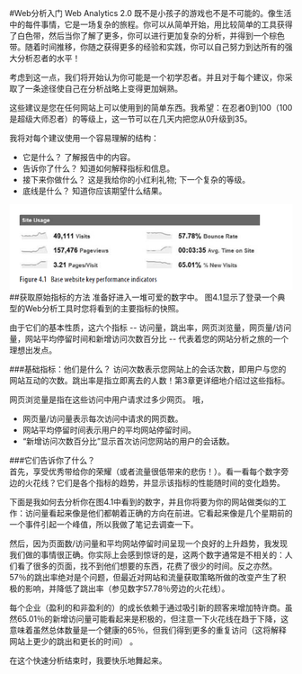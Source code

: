 #Web分析入门
Web Analytics 2.0 既不是小孩子的游戏也不是不可能的。像生活中的每件事情，它是一场复杂的旅程。你可以从简单开始，用比较简单的工具获得了白色带，然后当你了解了更多，你可以进行更加复杂的分析，并得到一个棕色带。随着时间推移，你随之获得更多的经验和实践，你可以自己努力到达所有的强大分析忍者的水平！

考虑到这一点，我们将开始认为你可能是一个初学忍者。并且对于每个建议，你采取了一条途径使自己在分析战略上变得更加娴熟。

这些建议是您在任何网站上可以使用到的简单东西。我希望：在忍者0到100（100是超级大师忍者）的等级上，这一节可以在几天内把您从0升级到35。

我将对每个建议使用一个容易理解的结构：
* 它是什么？  了解报告中的内容。
* 告诉你了什么？  知道如何解释指标和信息。
* 接下来你做什么？  这是我给你的小红利礼物; 下一个复杂的等级。
* 底线是什么？  知道你应该期望什么结果。

![4.1](../images/4.1.png "4.1")
##获取原始指标的方法
准备好进入一堆可爱的数字中。 图4.1显示了登录一个典型的Web分析工具时您将看到的主要指标的快照。

由于它们的基本性质，这六个指标 -- 访问量，跳出率，网页浏览量，网页量/访问量，网站平均停留时间和新增访问次数百分比 -- 代表着您的网站分析之旅的一个理想出发点。

###基础指标：他们是什么？ 
访问次数表示您网站上的会话次数，即用户与您的网站互动的次数。跳出率是指立即离去的人数！第3章更详细地介绍过这些指标。

网页浏览量是指在这些访问中用户请求过多少网页。 哦，  
* 网页量/访问量表示每次访问中请求的网页数。   
* 网站平均停留时间表示用户的平均网站停留时间。   
* “新增访问次数百分比”显示首次访问您网站的用户的会话数。   

###它们告诉你了什么？  
首先，享受优秀带给你的荣耀（或者流量很低带来的悲伤！）。看一看每个数字旁边的火花线？它们是各个指标的趋势，并显示该指标的性能随时间的变化趋势。

下面是我如何去分析你在图4.1中看到的数字，并且你将要为你的网站做类似的工作：访问量看起来像是他们都朝着正确的方向在前进。它看起来像是几个星期前的一个事件引起一个峰值，所以我做了笔记去调查一下。

然后，因为页面数/访问量和平均网站停留时间呈现一个良好的上升趋势，我发现我们做的事情很正确。你实际上会感到惊讶的是，这两个数字通常是不相关的：人们看了很多的页面，找不到他们想要的东西，花费了很少的时间。反之亦然。
57％的跳出率绝对是个问题，但最近对网站和流量获取策略所做的改变产生了积极的影响，并降低了跳出率（参见数字57.78％旁边的火花线）。

每个企业（盈利的和非盈利的）的成长依赖于通过吸引新的顾客来增加特许商。虽然65.01％的新增访问量可能看起来是积极的，但注意一下火花线在趋于下降，这意味着虽然总体数量是一个健康的65％，但我们得到更多的重复访问（这将解释网站上更少的跳出和更长的时间） 。  

在这个快速分析结束时，我要快乐地舞起来。
